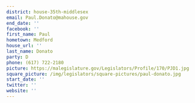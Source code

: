 ```yaml
---
district: house-35th-middlesex
email: Paul.Donato@mahouse.gov
end_date: ''
facebook: ''
first_name: Paul
hometown: Medford
house_url: ''
last_name: Donato
party: D
phone: (617) 722-2180
picture: https://malegislature.gov/Legislators/Profile/170/PJD1.jpg
square_picture: /img/legislators/square-pictures/paul-donato.jpg
start_date: ''
twitter: ''
website: ''
---
```

